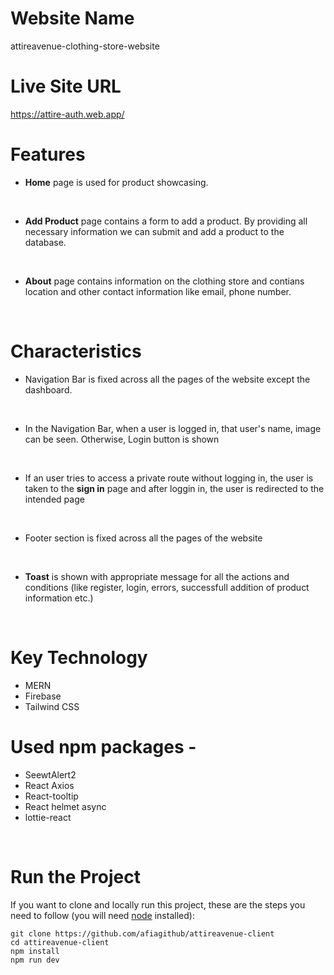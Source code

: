 # Website Name
attireavenue-clothing-store-website

# Live Site URL
https://attire-auth.web.app/

# Features
* **Home** page is used for product showcasing.
<br>

* **Add Product** page contains a form to add a product. By providing all necessary information we can submit and add a product to the database.
<br>

* **About** page contains information on the clothing store and contians location and other contact information like email, phone number.
<br>

# Characteristics
* Navigation Bar is fixed across all the pages of the website except the dashboard.
<br>

* In the Navigation Bar, when a user is logged in, that user's name, image can be seen. Otherwise, Login button is shown
<br>

* If an user tries to access a private route without logging in, the user is taken to the **sign in** page and after loggin in, the user is redirected to the intended page
<br>

* Footer section is fixed across all the pages of the website
<br>

* **Toast** is shown with appropriate message for all the actions and conditions (like register, login, errors, successfull addition of product information etc.)
<br>

# Key Technology
* MERN
* Firebase
* Tailwind CSS

# Used npm packages -
* SeewtAlert2
* React Axios
* React-tooltip
* React helmet async
* lottie-react

<br>

# Run the Project
If you want to clone and locally run this project, these are the steps you need to follow (you will need [node](https://nodejs.org/en) installed):
```
git clone https://github.com/afiagithub/attireavenue-client
cd attireavenue-client
npm install
npm run dev
```

